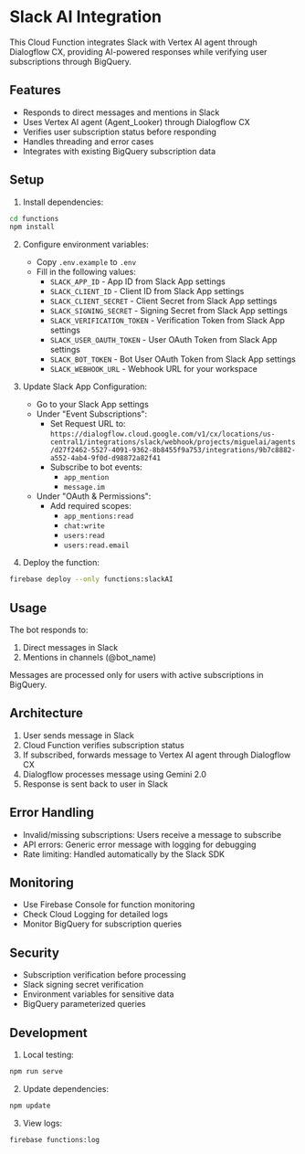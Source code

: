 # Slack AI Integration

This Cloud Function integrates Slack with Vertex AI agent through Dialogflow CX, providing AI-powered responses while verifying user subscriptions through BigQuery.

## Features

- Responds to direct messages and mentions in Slack
- Uses Vertex AI agent (Agent_Looker) through Dialogflow CX
- Verifies user subscription status before responding
- Handles threading and error cases
- Integrates with existing BigQuery subscription data

## Setup

1. Install dependencies:
```bash
cd functions
npm install
```

2. Configure environment variables:
   - Copy `.env.example` to `.env`
   - Fill in the following values:
     * `SLACK_APP_ID` - App ID from Slack App settings
     * `SLACK_CLIENT_ID` - Client ID from Slack App settings
     * `SLACK_CLIENT_SECRET` - Client Secret from Slack App settings
     * `SLACK_SIGNING_SECRET` - Signing Secret from Slack App settings
     * `SLACK_VERIFICATION_TOKEN` - Verification Token from Slack App settings
     * `SLACK_USER_OAUTH_TOKEN` - User OAuth Token from Slack App settings
     * `SLACK_BOT_TOKEN` - Bot User OAuth Token from Slack App settings
     * `SLACK_WEBHOOK_URL` - Webhook URL for your workspace

3. Update Slack App Configuration:
   - Go to your Slack App settings
   - Under "Event Subscriptions":
     * Set Request URL to: `https://dialogflow.cloud.google.com/v1/cx/locations/us-central1/integrations/slack/webhook/projects/miguelai/agents/d27f2462-5527-4091-9362-8b8455f9a753/integrations/9b7c8882-a552-4ab4-9f0d-d98872a82f41`
     * Subscribe to bot events:
       - `app_mention`
       - `message.im`
   - Under "OAuth & Permissions":
     * Add required scopes:
       - `app_mentions:read`
       - `chat:write`
       - `users:read`
       - `users:read.email`

4. Deploy the function:
```bash
firebase deploy --only functions:slackAI
```

## Usage

The bot responds to:
1. Direct messages in Slack
2. Mentions in channels (@bot_name)

Messages are processed only for users with active subscriptions in BigQuery.

## Architecture

1. User sends message in Slack
2. Cloud Function verifies subscription status
3. If subscribed, forwards message to Vertex AI agent through Dialogflow CX
4. Dialogflow processes message using Gemini 2.0
5. Response is sent back to user in Slack

## Error Handling

- Invalid/missing subscriptions: Users receive a message to subscribe
- API errors: Generic error message with logging for debugging
- Rate limiting: Handled automatically by the Slack SDK

## Monitoring

- Use Firebase Console for function monitoring
- Check Cloud Logging for detailed logs
- Monitor BigQuery for subscription queries

## Security

- Subscription verification before processing
- Slack signing secret verification
- Environment variables for sensitive data
- BigQuery parameterized queries

## Development

1. Local testing:
```bash
npm run serve
```

2. Update dependencies:
```bash
npm update
```

3. View logs:
```bash
firebase functions:log
